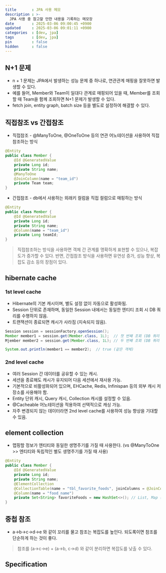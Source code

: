 ```yaml
---
title       : JPA 사용 메모
description : >-
  JPA 사용 중 참고할 만한 내용을 기록하는 메모장
date        : 2025-03-06 09:00:45 +0900
updated     : 2025-03-06 09:01:11 +0900
categories  : [dev, jpa]
tags        : [dev, jpa]
pin         : false
hidden      : false
---
```


## N+1 문제
- n + 1 문제는 JPA에서 발생하는 성능 문제 중 하나로, 연관관계 매핑을 잘못하면 발생할 수 있다.
- 예를 들어, Member와 Team이 일대다 관계로 매핑되어 있을 때, Member를 조회할 때 Team을 함께 조회하면 N+1 문제가 발생할 수 있다.
- fetch join, entity graph, batch size 등을 별도로 설정하여 해결할 수 있다.

## 직접참조 vs 간접참조
- 직접참조 - @ManyToOne, @OneToOne 등의 연관 어노테이션을 사용하여 직접 참조하는 방식
```java
@Entity
public class Member {
    @Id @GeneratedValue
    private Long id;
    private String name;
    @ManyToOne
    @JoinColumn(name = "team_id")
    private Team team;
}
```

- 간접참조 - db에서 사용하는 외래키 컬럼을 직접 컬럼으로 매핑하는 방식
```java
@Entity
public class Member {
    @Id @GeneratedValue
    private Long id;
    private String name;
    @Column(name = "team_id")
    private Long teamId;
}
```
> 직접참조하는 방식을 사용하면 객체 간 관계를 명확하게 표현할 수 있으나, 복잡도가 증가할 수 있다. 반면, 간접참조 방식을 사용하면 유연성 증가, 성능 향상, 복잡도 감소 등의 장점이 있다.

## hibernate cache
### 1st level cache
- Hibernate의 기본 캐시이며, 별도 설정 없이 자동으로 활성화됨.
- Session 단위로 존재하며, 동일한 Session 내에서는 동일한 엔티티 조회 시 DB 쿼리를 수행하지 않음.
- 트랜잭션이 종료되면 캐시가 사라짐 (지속되지 않음).

```java
Session session = sessionFactory.openSession();
Member member1 = session.get(Member.class, 1L);  // 첫 번째 조회 (DB 쿼리 발생)
Mjember member2 = session.get(Member.class, 1L); // 두 번째 조회 (DB 쿼리 발생 X, 캐시에서 가져옴)

System.out.println(member1 == member2);  // true (같은 객체)
```

### 2nd level cache
- 여러 Session 간 데이터를 공유할 수 있는 캐시.
- 세션을 종료해도 캐시가 유지되어 다음 세션에서 재사용 가능.
- 기본적으로 비활성화되어 있으며, EHCache, Redis, Infinispan 등의 외부 캐시 저장소를 사용해야 함.
- Entity 단위 캐시, Query 캐시, Collection 캐시를 설정할 수 있음.
- @Cacheable 어노테이션을 적용하여 선택적으로 캐싱 가능.
- 자주 변경되지 않는 데이터라면 2nd level cache를 사용하여 성능 향상을 기대할 수 있음.

## element collection
- 맵핑할 정보가 엔티티와 동일한 생명주기를 가질 때 사용한다.  (vs @ManyToOne >> 엔티티와 독립적인 별도 생명주기를 가질 때 사용)
```java
@Entity
public class Member {
    @Id @GeneratedValue
    private Long id;
    private String name;
    @ElementCollection
    @CollectionTable(name = "tbl_favorite_foods", joinColumns = @JoinColumn(name = "member_id"))
    @Column(name = "food_name")
    private Set<String> favoriteFoods = new HashSet<>(); // List, Map 등도 사용 가능
}
```

## 중첩 참조
- a->b->c->d->e 와 같이 꼬리를 물고 참조는 복잡도를 높인다. 되도록이면 참조를 단순하게 하는 것이 좋다.
>  참조를 (a->c->e) + (a->b, c->d) 와 같이 분리하면 복잡도를 낮출 수 있다.

## Specification
